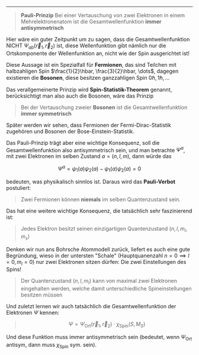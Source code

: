 ***

>**Pauli-Prinzip**
>Bei einer Vertauschung von zwei Elektronen in einem Mehrelektronenatom ist die Gesamtwellenfunktion **immer antisymmetrisch**

Hier wäre ein guter Zeitpunkt um zu sagen, dass die Gesamtwellenfunktion NICHT $\Psi_{ab}(\vec{r}_{1},\vec{r}_{2})$ ist, diese Wellenfunktion gibt nämlich nur die Ortskomponente der Wellenfunktion an, nicht wie der Spin ausgerichtet ist!

Diese Aussage ist ein Spezialfall für **Fermionen**, das sind Teilchen mit halbzahligen Spin $\frac{1}{2}\hbar, \frac{3}{2}\hbar, \dots$, dagegen existieren die **Bosonen**, diese besitzen ganzzahligen Spin $0\hbar,1\hbar,\dots$

Das verallgemeinerte Prinzip wird **Spin-Statistik-Theorem** genannt, berücksichtigt man also auch die Bosonen, wäre das Prinzip

>Bei der Vertauschung zweier **Bosonen** ist die Gesamtwellenfunktion **immer symmetrisch**

Später werden wir sehen, dass Fermionen der Fermi-Dirac-Statistik zugehören und Bosonen der Bose-Einstein-Statistik.

Das Pauli-Prinzip trägt aber eine wichtige Konsequenz, soll die Gesamtwellenfunktion also antisymmetrisch sein, und man betrachte $\Psi^{a}$, mit zwei Elektronen im selben Zustand $a=(n,l,m)$, dann würde das

$$
\Psi^{a}=\psi_{1}(a)\psi_{2}(a)-\psi_{1}(a)\psi_{2}(a)=0
$$

bedeuten, was physikalisch sinnlos ist. Daraus wird das **Pauli-Verbot** postuliert:

>Zwei Fermionen können **niemals** im selben Quantenzustand sein.

Das hat eine weitere wichtige Konsequenz, die tatsächlich sehr faszinierend ist:

>Jedes Elektron besitzt seinen einzigartigen Quantenzustand $(n,l,m_{l},m_{s})$

Denken wir nun ans Bohrsche Atommodell zurück, liefert es auch eine gute Begründung, wieso in der untersten "Schale" (Hauptquanenzahl $n=0 \implies l=0,m_{l}=0$) nur zwei Elektronen sitzen dürfen: Die zwei Einstellungen des Spins!

>Der Quantenzustand $(n,l,m_{l})$ kann von maximal zwei Elektronen eingehalten werden, welche damit unterschiedliche Spineinstellungen besitzen müssen

Und zuletzt lernen wir auch tatsächlich die Gesamtwellenfunktion der Elektronen $\Psi$ kennen:

>$$
\Psi=\Psi_{\text{Ort}}(\vec{r}_{1},\vec{r}_{2})\cdot \chi_{\text{Spin}}(S,M_{S})
>$$

Und diese Funktion muss immer antisymmetrisch sein (bedeutet, wenn $\Psi_{\text{Ort}}$ antisym, dann muss $\chi_{\text{Spin}}$ sym. sein).

